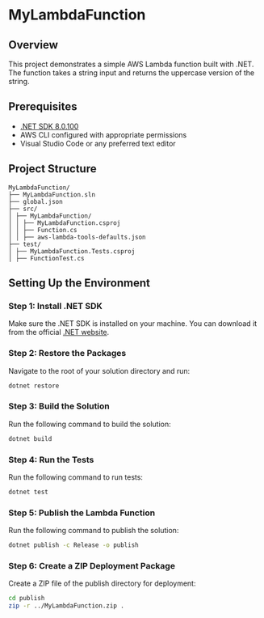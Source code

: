 # MyLambdaFunction

## Overview
This project demonstrates a simple AWS Lambda function built with .NET. The function takes a string input and returns the uppercase version of the string.

## Prerequisites
- [.NET SDK 8.0.100](https://dotnet.microsoft.com/en-us/download/dotnet/8.0)
- AWS CLI configured with appropriate permissions
- Visual Studio Code or any preferred text editor

## Project Structure
```
MyLambdaFunction/ 
├── MyLambdaFunction.sln
├── global.json
├── src/ 
│ ├── MyLambdaFunction/ 
│ │ ├── MyLambdaFunction.csproj
│ │ ├── Function.cs
│ │ ├── aws-lambda-tools-defaults.json
├── test/
│ ├── MyLambdaFunction.Tests.csproj
│ ├── FunctionTest.cs
```

## Setting Up the Environment 

### Step 1: Install .NET SDK 
Make sure the .NET SDK is installed on your machine. 
You can download it from the official [.NET website](https://dotnet.microsoft.com/en-us/download/dotnet/8.0). 

### Step 2: Restore the Packages 
Navigate to the root of your solution directory and run: 

```sh 
dotnet restore
```

### Step 3: Build the Solution
Run the following command to build the solution:

```sh 
dotnet build
```

### Step 4: Run the Tests
Run the following command to run tests:
```sh
dotnet test
```

### Step 5: Publish the Lambda Function
Run the following command to publish the solution:

```sh
dotnet publish -c Release -o publish
```

### Step 6: Create a ZIP Deployment Package
Create a ZIP file of the publish directory for deployment:

```sh
cd publish 
zip -r ../MyLambdaFunction.zip .
```



